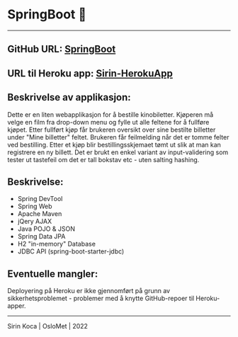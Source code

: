 # SpringBoot 🚀 
***

## GitHub URL: [SpringBoot](https://github.com/sirin-koca/SpringBoot)

## URL til Heroku app: [Sirin-HerokuApp](https://data1700-oblig2-sirin.herokuapp.com/) 

## Beskrivelse av applikasjon: 
Dette er en liten webapplikasjon for å bestille kinobiletter. Kjøperen må velge en film fra drop-down menu og fylle ut alle feltene for å fullføre kjøpet. Etter fullført kjøp får brukeren oversikt over sine bestilte billetter under "Mine billetter" feltet. Brukeren får feilmelding når det er tomme felter ved bestilling. Etter et kjøp blir bestillingsskjemaet tømt ut slik at man kan registrere en ny billett. Det er brukt en enkel variant av input-validering som tester ut tastefeil om det er tall bokstav etc - uten salting hashing.

## Beskrivelse:
* Spring DevTool
* Spring Web
* Apache Maven
* jQery AJAX
* Java POJO & JSON 
* Spring Data JPA
* H2 "in-memory" Database
* JDBC API (spring-boot-starter-jdbc)

## Eventuelle mangler:
Deployering på Heroku er ikke gjennomført på grunn av sikkerhetsproblemet - problemer med å knytte GitHub-repoer til Heroku-apper.

***
Sirin Koca | OsloMet | 2022
